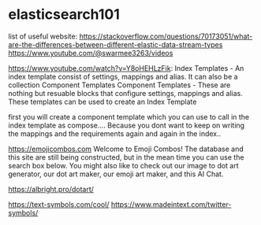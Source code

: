 # elasticsearch101

list of useful website:
https://stackoverflow.com/questions/70173051/what-are-the-differences-between-different-elastic-data-stream-types
https://www.youtube.com/@swarmee3263/videos

https://www.youtube.com/watch?v=Y8oHEHLzFik:
    Index Templates - An index template consist of settings, mappings and alias. It can also be a collection Component Templates
Component Templates - These are nothing but resuable blocks that configure settings, mappings and alias. These templates can be used to create an Index Template

first you will create a component template which you can use to call in the index template as compose.... Because you dont want to keep on writing the mappings and the requirements again and again in the index..

https://emojicombos.com
Welcome to Emoji Combos! The database and this site are still being constructed, but in the mean time you can use the search box below. You might also like to check out our image to dot art generator, our dot art maker, our emoji art maker, and this AI Chat.

https://albright.pro/dotart/

https://text-symbols.com/cool/
https://www.madeintext.com/twitter-symbols/
